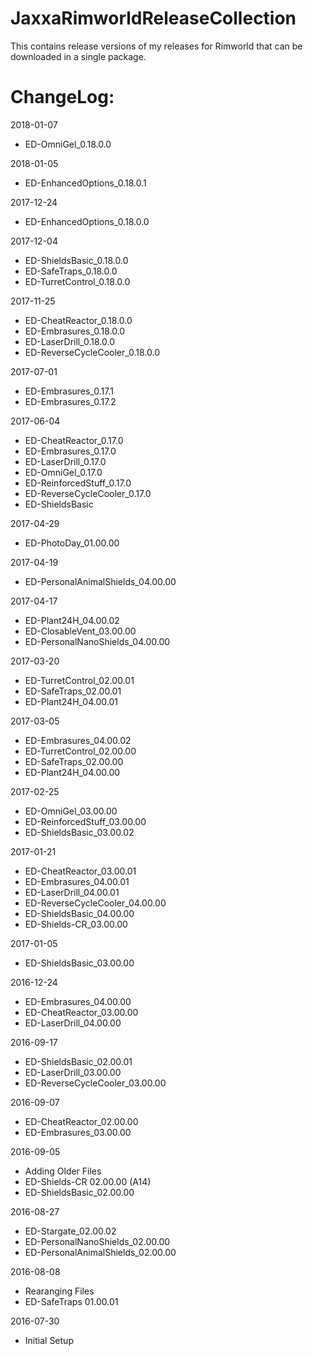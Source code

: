 # JaxxaRimworldReleaseCollection

This contains release versions of my releases for Rimworld that can be downloaded in a single package.

# ChangeLog:

2018-01-07
* ED-OmniGel_0.18.0.0

2018-01-05
* ED-EnhancedOptions_0.18.0.1

2017-12-24
* ED-EnhancedOptions_0.18.0.0

2017-12-04
* ED-ShieldsBasic_0.18.0.0
* ED-SafeTraps_0.18.0.0
* ED-TurretControl_0.18.0.0

2017-11-25
* ED-CheatReactor_0.18.0.0
* ED-Embrasures_0.18.0.0
* ED-LaserDrill_0.18.0.0
* ED-ReverseCycleCooler_0.18.0.0

2017-07-01
* ED-Embrasures_0.17.1
* ED-Embrasures_0.17.2

2017-06-04
* ED-CheatReactor_0.17.0
* ED-Embrasures_0.17.0
* ED-LaserDrill_0.17.0
* ED-OmniGel_0.17.0
* ED-ReinforcedStuff_0.17.0
* ED-ReverseCycleCooler_0.17.0
* ED-ShieldsBasic

2017-04-29
* ED-PhotoDay_01.00.00

2017-04-19
* ED-PersonalAnimalShields_04.00.00

2017-04-17
* ED-Plant24H_04.00.02
* ED-ClosableVent_03.00.00
* ED-PersonalNanoShields_04.00.00

2017-03-20
* ED-TurretControl_02.00.01
* ED-SafeTraps_02.00.01
* ED-Plant24H_04.00.01

2017-03-05
* ED-Embrasures_04.00.02
* ED-TurretControl_02.00.00
* ED-SafeTraps_02.00.00
* ED-Plant24H_04.00.00

2017-02-25
* ED-OmniGel_03.00.00
* ED-ReinforcedStuff_03.00.00
* ED-ShieldsBasic_03.00.02

2017-01-21
* ED-CheatReactor_03.00.01
* ED-Embrasures_04.00.01
* ED-LaserDrill_04.00.01
* ED-ReverseCycleCooler_04.00.00
* ED-ShieldsBasic_04.00.00
* ED-Shields-CR_03.00.00

2017-01-05
* ED-ShieldsBasic_03.00.00

2016-12-24
* ED-Embrasures_04.00.00
* ED-CheatReactor_03.00.00
* ED-LaserDrill_04.00.00

2016-09-17
* ED-ShieldsBasic_02.00.01
* ED-LaserDrill_03.00.00
* ED-ReverseCycleCooler_03.00.00

2016-09-07 
* ED-CheatReactor_02.00.00
* ED-Embrasures_03.00.00

2016-09-05 
* Adding Older Files
* ED-Shields-CR 02.00.00 (A14)
* ED-ShieldsBasic_02.00.00

2016-08-27
* ED-Stargate_02.00.02
* ED-PersonalNanoShields_02.00.00
* ED-PersonalAnimalShields_02.00.00

2016-08-08
* Rearanging Files
* ED-SafeTraps 01.00.01

2016-07-30
* Initial Setup

